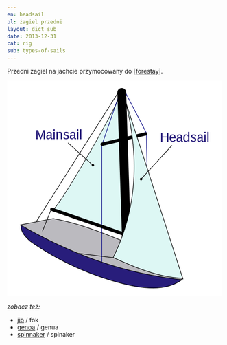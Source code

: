```yaml
---
en: headsail
pl: żagiel przedni
layout: dict_sub
date: 2013-12-31
cat: rig
sub: types-of-sails
---
```


Przedni żagiel na jachcie przymocowany do [[forestay](/dict/forestay/)].
  
![sails](/img/dict/sails.png)

*zobacz też:*

* [jib](/dict/j/jib/) / fok
* [genoa](/dict/g/genoa/) / genua
* [spinnaker](/dict/s/spinnaker/) / spinaker
